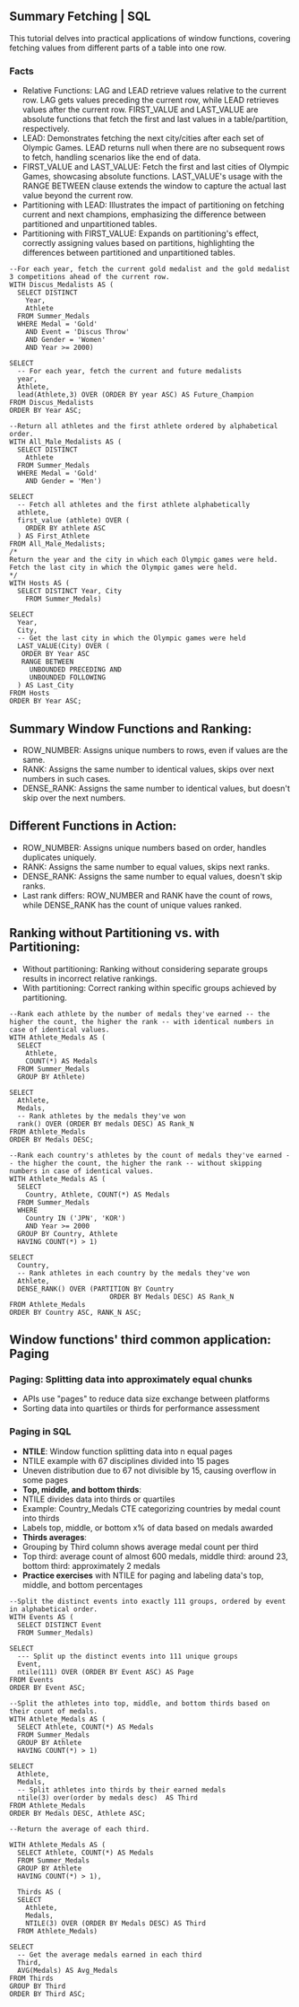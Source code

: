 
## Summary Fetching | SQL
This tutorial delves into practical applications of window functions, covering fetching values from different parts of a table into one row.

### Facts
- Relative Functions: LAG and LEAD retrieve values relative to the current row. LAG gets values preceding the current row, while LEAD retrieves values after the current row. FIRST_VALUE and LAST_VALUE are absolute functions that fetch the first and last values in a table/partition, respectively.
- LEAD: Demonstrates fetching the next city/cities after each set of Olympic Games. LEAD returns null when there are no subsequent rows to fetch, handling scenarios like the end of data.
- FIRST_VALUE and LAST_VALUE: Fetch the first and last cities of Olympic Games, showcasing absolute functions. LAST_VALUE's usage with the RANGE BETWEEN clause extends the window to capture the actual last value beyond the current row.
-  Partitioning with LEAD: Illustrates the impact of partitioning on fetching current and next champions, emphasizing the difference between partitioned and unpartitioned tables.
-  Partitioning with FIRST_VALUE: Expands on partitioning's effect, correctly assigning values based on partitions, highlighting the differences between partitioned and unpartitioned tables.


```
--For each year, fetch the current gold medalist and the gold medalist 3 competitions ahead of the current row.
WITH Discus_Medalists AS (
  SELECT DISTINCT
    Year,
    Athlete
  FROM Summer_Medals
  WHERE Medal = 'Gold'
    AND Event = 'Discus Throw'
    AND Gender = 'Women'
    AND Year >= 2000)

SELECT
  -- For each year, fetch the current and future medalists
  year,
  Athlete,
  lead(Athlete,3) OVER (ORDER BY year ASC) AS Future_Champion
FROM Discus_Medalists
ORDER BY Year ASC;

--Return all athletes and the first athlete ordered by alphabetical order.
WITH All_Male_Medalists AS (
  SELECT DISTINCT
    Athlete
  FROM Summer_Medals
  WHERE Medal = 'Gold'
    AND Gender = 'Men')

SELECT
  -- Fetch all athletes and the first athlete alphabetically
  athlete,
  first_value (athlete) OVER (
    ORDER BY athlete ASC
  ) AS First_Athlete
FROM All_Male_Medalists;
/*
Return the year and the city in which each Olympic games were held.
Fetch the last city in which the Olympic games were held.
*/
WITH Hosts AS (
  SELECT DISTINCT Year, City
    FROM Summer_Medals)

SELECT
  Year,
  City,
  -- Get the last city in which the Olympic games were held
  LAST_VALUE(City) OVER (
   ORDER BY Year ASC
   RANGE BETWEEN
     UNBOUNDED PRECEDING AND
     UNBOUNDED FOLLOWING
  ) AS Last_City
FROM Hosts
ORDER BY Year ASC;

```

## Summary  Window Functions and Ranking:
- ROW_NUMBER: Assigns unique numbers to rows, even if values are the same.
- RANK: Assigns the same number to identical values, skips over next numbers in such cases.
- DENSE_RANK: Assigns the same number to identical values, but doesn't skip over the next numbers.

## Different Functions in Action:
- ROW_NUMBER: Assigns unique numbers based on order, handles duplicates uniquely.
- RANK: Assigns the same number to equal values, skips next ranks.
- DENSE_RANK: Assigns the same number to equal values, doesn't skip ranks.
- Last rank differs: ROW_NUMBER and RANK have the count of rows, while DENSE_RANK has the count of unique values ranked.

## Ranking without Partitioning vs. with Partitioning:
- Without partitioning: Ranking without considering separate groups results in incorrect relative rankings.
- With partitioning: Correct ranking within specific groups achieved by partitioning.

```
--Rank each athlete by the number of medals they've earned -- the higher the count, the higher the rank -- with identical numbers in case of identical values.
WITH Athlete_Medals AS (
  SELECT
    Athlete,
    COUNT(*) AS Medals
  FROM Summer_Medals
  GROUP BY Athlete)

SELECT
  Athlete,
  Medals,
  -- Rank athletes by the medals they've won
  rank() OVER (ORDER BY medals DESC) AS Rank_N
FROM Athlete_Medals
ORDER BY Medals DESC;

--Rank each country's athletes by the count of medals they've earned -- the higher the count, the higher the rank -- without skipping numbers in case of identical values.
WITH Athlete_Medals AS (
  SELECT
    Country, Athlete, COUNT(*) AS Medals
  FROM Summer_Medals
  WHERE
    Country IN ('JPN', 'KOR')
    AND Year >= 2000
  GROUP BY Country, Athlete
  HAVING COUNT(*) > 1)

SELECT
  Country,
  -- Rank athletes in each country by the medals they've won
  Athlete,
  DENSE_RANK() OVER (PARTITION BY Country
                         ORDER BY Medals DESC) AS Rank_N
FROM Athlete_Medals
ORDER BY Country ASC, RANK_N ASC;

```
## Window functions' third common application: Paging
### Paging: Splitting data into approximately equal chunks
- APIs use "pages" to reduce data size exchange between platforms
- Sorting data into quartiles or thirds for performance assessment
### Paging in SQL
- **NTILE**: Window function splitting data into n equal pages
- NTILE example with 67 disciplines divided into 15 pages
- Uneven distribution due to 67 not divisible by 15, causing overflow in some pages
- **Top, middle, and bottom thirds**:
- NTILE divides data into thirds or quartiles
- Example: Country_Medals CTE categorizing countries by medal count into thirds
- Labels top, middle, or bottom x% of data based on medals awarded
- **Thirds averages**:
- Grouping by Third column shows average medal count per third
- Top third: average count of almost 600 medals, middle third: around 23, bottom third: approximately 2 medals
- **Practice exercises** with NTILE for paging and labeling data's top, middle, and bottom percentages
```
--Split the distinct events into exactly 111 groups, ordered by event in alphabetical order.
WITH Events AS (
  SELECT DISTINCT Event
  FROM Summer_Medals)
  
SELECT
  --- Split up the distinct events into 111 unique groups
  Event,
  ntile(111) OVER (ORDER BY Event ASC) AS Page
FROM Events
ORDER BY Event ASC;

--Split the athletes into top, middle, and bottom thirds based on their count of medals.
WITH Athlete_Medals AS (
  SELECT Athlete, COUNT(*) AS Medals
  FROM Summer_Medals
  GROUP BY Athlete
  HAVING COUNT(*) > 1)
  
SELECT
  Athlete,
  Medals,
  -- Split athletes into thirds by their earned medals
  ntile(3) over(order by medals desc)  AS Third
FROM Athlete_Medals
ORDER BY Medals DESC, Athlete ASC;

--Return the average of each third.

WITH Athlete_Medals AS (
  SELECT Athlete, COUNT(*) AS Medals
  FROM Summer_Medals
  GROUP BY Athlete
  HAVING COUNT(*) > 1),
  
  Thirds AS (
  SELECT
    Athlete,
    Medals,
    NTILE(3) OVER (ORDER BY Medals DESC) AS Third
  FROM Athlete_Medals)
  
SELECT
  -- Get the average medals earned in each third
  Third,
  AVG(Medals) AS Avg_Medals
FROM Thirds
GROUP BY Third
ORDER BY Third ASC;



```
